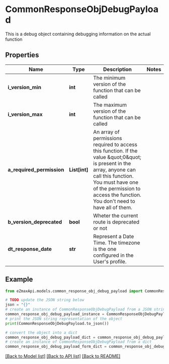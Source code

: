 # CommonResponseObjDebugPayload

This is a debug object containing debugging information on the actual function

## Properties

Name | Type | Description | Notes
------------ | ------------- | ------------- | -------------
**i_version_min** | **int** | The minimum version of the function that can be called | 
**i_version_max** | **int** | The maximum version of the function that can be called | 
**a_required_permission** | **List[int]** | An array of permissions required to access this function.  If the value \&quot;0\&quot; is present in the array, anyone can call this function.  You must have one of the permission to access the function. You don&#39;t need to have all of them. | 
**b_version_deprecated** | **bool** | Wheter the current route is deprecated or not | 
**dt_response_date** | **str** | Represent a Date Time. The timezone is the one configured in the User&#39;s profile. | 

## Example

```python
from eZmaxApi.models.common_response_obj_debug_payload import CommonResponseObjDebugPayload

# TODO update the JSON string below
json = "{}"
# create an instance of CommonResponseObjDebugPayload from a JSON string
common_response_obj_debug_payload_instance = CommonResponseObjDebugPayload.from_json(json)
# print the JSON string representation of the object
print(CommonResponseObjDebugPayload.to_json())

# convert the object into a dict
common_response_obj_debug_payload_dict = common_response_obj_debug_payload_instance.to_dict()
# create an instance of CommonResponseObjDebugPayload from a dict
common_response_obj_debug_payload_form_dict = common_response_obj_debug_payload.from_dict(common_response_obj_debug_payload_dict)
```
[[Back to Model list]](../README.md#documentation-for-models) [[Back to API list]](../README.md#documentation-for-api-endpoints) [[Back to README]](../README.md)


